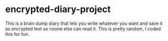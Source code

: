# encrypted-diary-project
This is a brain dump diary that lets you write whatever you want and save it as encrypted text so noone else can read it.
This is pretty random, I coded this for fun.
